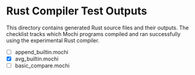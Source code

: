 # Rust Compiler Test Outputs

This directory contains generated Rust source files and their outputs. The
checklist tracks which Mochi programs compiled and ran successfully using
the experimental Rust compiler.

- [ ] append_builtin.mochi
- [x] avg_builtin.mochi
- [ ] basic_compare.mochi
